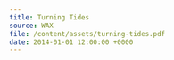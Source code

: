 ```yaml
---
title: Turning Tides
source: WAX
file: /content/assets/turning-tides.pdf
date: 2014-01-01 12:00:00 +0000
---
```

